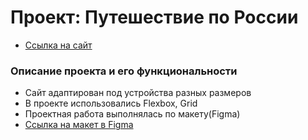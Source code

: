 # Проект: Путешествие по России
* [Ссылка на сайт](https://yauheni5.github.io/how-to-learn/index.html)

### Описание проекта и его функциональности
* Сайт адаптирован под устройства разных размеров
* В проекте использовались Flexbox, Grid
* Проектная работа выполнялась по макету(Figma)
* [Ссылка на макет в Figma](https://www.figma.com/file/5S2WSbEFL6awjVWJ0NWL8Q/Sprint-3_-Russia-_-desktop-mobile?node-id=28503%3A0)
